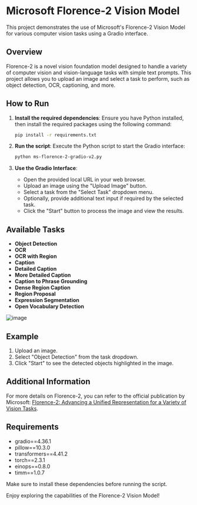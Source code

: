 # Microsoft Florence-2 Vision Model

This project demonstrates the use of Microsoft's Florence-2 Vision Model for various computer vision tasks using a Gradio interface.

## Overview

Florence-2 is a novel vision foundation model designed to handle a variety of computer vision and vision-language tasks with simple text prompts. This project allows you to upload an image and select a task to perform, such as object detection, OCR, captioning, and more.

## How to Run

1. **Install the required dependencies**:
   Ensure you have Python installed, then install the required packages using the following command:
   ```bash
   pip install -r requirements.txt
   ```

2. **Run the script**:
   Execute the Python script to start the Gradio interface:
   ```bash
   python ms-florence-2-gradio-v2.py
   ```

3. **Use the Gradio Interface**:
   - Open the provided local URL in your web browser.
   - Upload an image using the "Upload Image" button.
   - Select a task from the "Select Task" dropdown menu.
   - Optionally, provide additional text input if required by the selected task.
   - Click the "Start" button to process the image and view the results.

## Available Tasks

- **Object Detection**
- **OCR**
- **OCR with Region**
- **Caption**
- **Detailed Caption**
- **More Detailed Caption**
- **Caption to Phrase Grounding**
- **Dense Region Caption**
- **Region Proposal**
- **Expression Segmentation**
- **Open Vocabulary Detection**

![image](./images/cover.png "Example of a detection")

## Example

1. Upload an image.
2. Select "Object Detection" from the task dropdown.
3. Click "Start" to see the detected objects highlighted in the image.

## Additional Information

For more details on Florence-2, you can refer to the official publication by Microsoft: [Florence-2: Advancing a Unified Representation for a Variety of Vision Tasks](https://www.microsoft.com/en-us/research/publication/florence-2-advancing-a-unified-representation-for-a-variety-of-vision-tasks/).

## Requirements

- gradio==4.36.1
- pillow==10.3.0
- transformers==4.41.2
- torch==2.3.1
- einops==0.8.0
- timm==1.0.7

Make sure to install these dependencies before running the script.

Enjoy exploring the capabilities of the Florence-2 Vision Model!